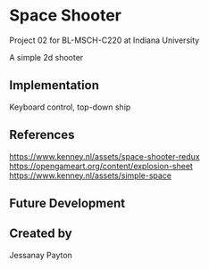 # Space Shooter

Project 02 for BL-MSCH-C220 at Indiana University 

A simple 2d shooter

## Implementation
Keyboard control, top-down ship

## References
https://www.kenney.nl/assets/space-shooter-redux
https://opengameart.org/content/explosion-sheet
https://www.kenney.nl/assets/simple-space

## Future Development

## Created by
Jessanay Payton 
